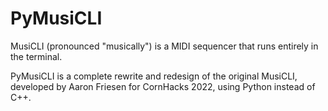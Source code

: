 # PyMusiCLI

MusiCLI (pronounced "musically") is a MIDI sequencer that runs entirely in the terminal.

PyMusiCLI is a complete rewrite and redesign of the original MusiCLI, developed by Aaron Friesen for CornHacks 2022, using Python instead of C++.

